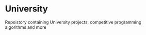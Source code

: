 # University

Repoistory containing University projects, competitive programming algorithms and more
